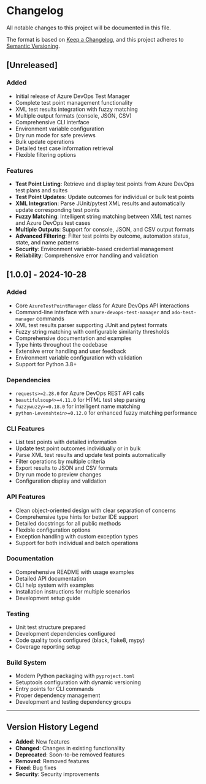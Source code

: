 # Changelog

All notable changes to this project will be documented in this file.

The format is based on [Keep a Changelog](https://keepachangelog.com/en/1.0.0/),
and this project adheres to [Semantic Versioning](https://semver.org/spec/v2.0.0.html).

## [Unreleased]

### Added
- Initial release of Azure DevOps Test Manager
- Complete test point management functionality
- XML test results integration with fuzzy matching
- Multiple output formats (console, JSON, CSV)
- Comprehensive CLI interface
- Environment variable configuration
- Dry run mode for safe previews
- Bulk update operations
- Detailed test case information retrieval
- Flexible filtering options

### Features
- **Test Point Listing**: Retrieve and display test points from Azure DevOps test plans and suites
- **Test Point Updates**: Update outcomes for individual or bulk test points
- **XML Integration**: Parse JUnit/pytest XML results and automatically update corresponding test points
- **Fuzzy Matching**: Intelligent string matching between XML test names and Azure DevOps test cases
- **Multiple Outputs**: Support for console, JSON, and CSV output formats
- **Advanced Filtering**: Filter test points by outcome, automation status, state, and name patterns
- **Security**: Environment variable-based credential management
- **Reliability**: Comprehensive error handling and validation

## [1.0.0] - 2024-10-28

### Added
- Core `AzureTestPointManager` class for Azure DevOps API interactions
- Command-line interface with `azure-devops-test-manager` and `ado-test-manager` commands
- XML test results parser supporting JUnit and pytest formats
- Fuzzy string matching with configurable similarity thresholds
- Comprehensive documentation and examples
- Type hints throughout the codebase
- Extensive error handling and user feedback
- Environment variable configuration with validation
- Support for Python 3.8+

### Dependencies
- `requests>=2.28.0` for Azure DevOps REST API calls
- `beautifulsoup4>=4.11.0` for HTML test step parsing
- `fuzzywuzzy>=0.18.0` for intelligent name matching
- `python-Levenshtein>=0.12.0` for enhanced fuzzy matching performance

### CLI Features
- List test points with detailed information
- Update test point outcomes individually or in bulk
- Parse XML test results and update test points automatically
- Filter operations by multiple criteria
- Export results to JSON and CSV formats
- Dry run mode to preview changes
- Configuration display and validation

### API Features
- Clean object-oriented design with clear separation of concerns
- Comprehensive type hints for better IDE support
- Detailed docstrings for all public methods
- Flexible configuration options
- Exception handling with custom exception types
- Support for both individual and batch operations

### Documentation
- Comprehensive README with usage examples
- Detailed API documentation
- CLI help system with examples
- Installation instructions for multiple scenarios
- Development setup guide

### Testing
- Unit test structure prepared
- Development dependencies configured
- Code quality tools configured (black, flake8, mypy)
- Coverage reporting setup

### Build System
- Modern Python packaging with `pyproject.toml`
- Setuptools configuration with dynamic versioning
- Entry points for CLI commands
- Proper dependency management
- Development and testing dependency groups

---

## Version History Legend

- **Added**: New features
- **Changed**: Changes in existing functionality
- **Deprecated**: Soon-to-be removed features
- **Removed**: Removed features
- **Fixed**: Bug fixes
- **Security**: Security improvements